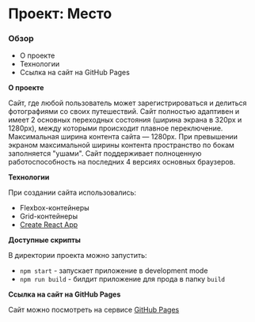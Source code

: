 # Проект: Место

### Обзор
* О проекте
* Технологии
* Ссылка на сайт на GitHub Pages

**О проекте**

Cайт, где любой пользователь может зарегистрироваться и делиться фотографиями со своих путешествий.
Сайт полностью адаптивен и имеет 2 основных переходных состояния (ширина экрана в 320px и 1280px), между которыми происходит плавное переключение.
Максимальная ширина контента сайта — 1280px. При превышении экраном максимальной ширины контента пространство по бокам заполняется "ушами".
Сайт поддерживает полноценную работоспособность на последних 4 версиях основных браузеров.

**Технологии**

При создании сайта использовались:
* Flexbox-контейнеры
* Grid-контейнеры
* [Create React App](https://github.com/facebook/create-react-app)

**Доступные скрипты**

В директории проекта можно запустить:
* `npm start` - запускает приложение в development mode
* `npm run build` - билдит приложение для прода в папку `build`

**Ссылка на сайт на GitHub Pages**

Сайт можно посмотреть на сервисе [GitHub Pages](https://forestpk13.github.io/mesto-react)